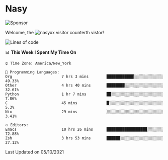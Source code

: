 # Nasy

<!--
<p align="center">
<img height="200" src="https://github-readme-stats.vercel.app/api?username=nasyxx&count_private=true&show_icons=true&theme=dracula&include_all_commits=true"/>
<img height="200" src="https://github-readme-stats.vercel.app/api/top-langs/?username=nasyxx&theme=dracula&hide=html,jupyter+notebook&count_private=true&show_icons=true"/>
</p>

  
----------------
-->

![Sponsor](https://img.shields.io/static/v1.svg?label=Sponsor&message=%E2%9D%A4&logo=GitHub&style=flat&color=pink)
 
Welcome, the ![nasyxx visitor counter](https://count.getloli.com/get/@nasyxx?theme=rule34)th vistor!
 
<!--START_SECTION:waka-->
![Lines of code](https://img.shields.io/badge/From%20Hello%20World%20I%27ve%20Written-5.4%20million%20lines%20of%20code-blue)

📊 **This Week I Spent My Time On** 

```text
⌚︎ Time Zone: America/New_York

💬 Programming Languages: 
Org                      7 hrs 3 mins        ████████████░░░░░░░░░░░░░   49.33% 
Other                    4 hrs 40 mins       ████████░░░░░░░░░░░░░░░░░   32.61% 
Python                   1 hr 7 mins         ██░░░░░░░░░░░░░░░░░░░░░░░   7.86% 
C                        45 mins             █░░░░░░░░░░░░░░░░░░░░░░░░   5.3% 
Nix                      29 mins             ░░░░░░░░░░░░░░░░░░░░░░░░░   3.41%

🔥 Editors: 
Emacs                    10 hrs 26 mins      ██████████████████░░░░░░░   72.88% 
Zsh                      3 hrs 53 mins       ██████░░░░░░░░░░░░░░░░░░░   27.12%

```


 Last Updated on 05/10/2021
<!--END_SECTION:waka-->

<!-- ![visitors](https://visitor-badge.laobi.icu/badge?page_id=nasyxx.nasyxx) -->

